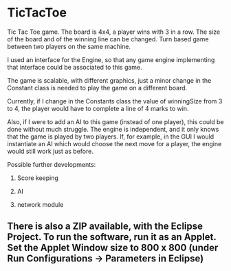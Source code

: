# TicTacToe
Tic Tac Toe game. The board is 4x4, a player wins with 3 in a row. The size of the board and of the winning line can be changed.
Turn based game between two players on the same machine.

I used an interface for the Engine, so that any game engine implementing that interface could be associated to this game.

The game is scalable, with different graphics, just a minor change in the Constant class is needed to play the game on a different board.

Currently, if I change in the Constants class the value of winningSize from 3 to 4, the player would have to complete a line of 4 marks to win.

Also, if I were to add an AI to this game (instead of one player), this could be done without much struggle. The engine is independent, 
and it only knows that the game is played by two players. If, for example, in the GUI I would instantiate an AI which would choose the 
next move for a player, the engine would still work just as before.

Possible further developments:

1. Score keeping

2. AI

3. network module

There is also a ZIP available, with the Eclipse Project. 
To run the software, run it as an Applet. Set the Applet Window size to 800 x 800 (under Run Configurations -> Parameters in Eclipse)
-----------------------------------------------------------------------------------------------------------------------------------